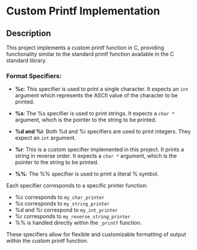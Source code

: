 # Custom Printf Implementation

## Description

This project implements a custom printf function in C, providing functionality similar to the standard printf function available in the C standard library.

### Format Specifiers:

- **%c**: This specifier is used to print a single character. It expects an `int` argument which represents the ASCII value of the character to be printed.

- **%s**: The %s specifier is used to print strings. It expects a `char *` argument, which is the pointer to the string to be printed.

- **%d and %i**: Both %d and %i specifiers are used to print integers. They expect an `int` argument.

- **%r**: This is a custom specifier implemented in this project. It prints a string in reverse order. It expects a `char *` argument, which is the pointer to the string to be printed.

- **%%**: The %% specifier is used to print a literal % symbol.

Each specifier corresponds to a specific printer function:

- %c corresponds to `my_char_printer`
- %s corresponds to `my_string_printer`
- %d and %i correspond to `my_int_printer`
- %r corresponds to `my_reverse_string_printer`
- %% is handled directly within the `_printf` function.

These specifiers allow for flexible and customizable formatting of output within the custom printf function.
